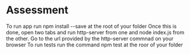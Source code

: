 # Assessment

To run app run npm install --save at the root of your folder
Once this is done, open two tabs and run http-server from one and node index.js from the other.
Go to the url provided by the http-server commnad on your browser
To run tests run the command npm test at the roor of your folder